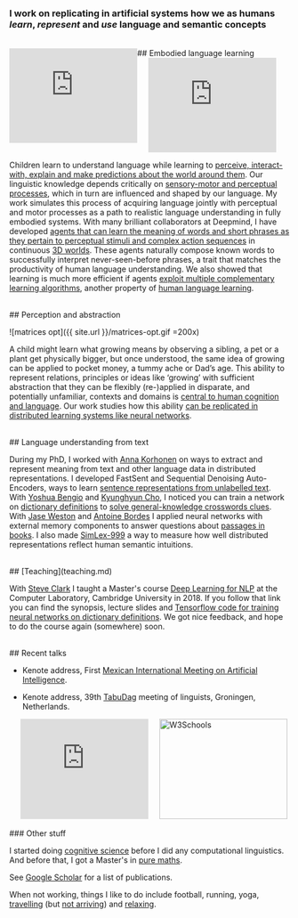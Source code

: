 

### I work on replicating in artificial systems how we as humans ***learn***, ***represent*** and ***use*** language and semantic concepts 

<br/>
## Embodied language learning

<div style="float: left;">
<iframe width="230" height="170" src="https://www.youtube.com/embed/9vY8D4wuEV0?start=4&autoplay=1" frameborder="0" allow="autoplay; encrypted-media" allowfullscreen></iframe>
</div>

<div style="float: left; margin-left: 20px;">
<iframe width="230" height="170" src="https://www.youtube.com/embed/07S-x3MkEoQ?start=45&autoplay=1" frameborder="0" allow="autoplay; encrypted-media" allowfullscreen></iframe>
</div>
<div style="clear:both;"></div>

Children learn to understand language while learning to [perceive, interact-with, explain and make predictions about the world around them](http://psycnet.apa.org/record/1973-30971-000). Our linguistic knowledge depends critically on [sensory-motor and perceptual processes](https://www.tandfonline.com/doi/abs/10.1080/17470210701623605), which in turn are influenced and shaped by our language. My work simulates this process of acquiring language jointly with perceptual and motor processes as a path to realistic language understanding in fully embodied systems. With many brilliant collaborators at Deepmind, I have developed [agents that can learn the meaning of words and short phrases as they pertain to perceptual stimuli and complex action sequences]((https://arxiv.org/pdf/1706.06551.pdf)) in continuous [3D worlds](https://github.com/deepmind/lab). These agents naturally compose known words to successfully interpret never-seen-before phrases, a trait that matches the productivity of human language understanding. We also showed that learning is much more efficient if agents [exploit multiple complementary learning algorithms](https://arxiv.org/abs/1710.09867), another property of [human language learning](https://www.ncbi.nlm.nih.gov/pubmed/7624455).

<br/>
## Perception and abstraction

![matrices opt]({{ site.url }}/matrices-opt.gif =200x)

A child might learn what growing means by observing a sibling, a pet or a plant get physically bigger, but once understood, the same idea of growing can be applied to pocket money, a tummy ache or Dad’s age. This ability to represent relations, principles or ideas like ‘growing’ with sufficient abstraction that they can be flexibly (re-)applied in disparate, and potentially unfamiliar, contexts and domains is [central to human cognition and language](https://www.youtube.com/watch?v=n8m7lFQ3njk). Our work studies how this ability [can be replicated in distributed learning systems like neural networks](https://arxiv.org/abs/1807.04225). 

<br/>
## Language understanding from text

During my PhD, I worked with [Anna Korhonen](http://www.cl.cam.ac.uk/~alk23/) on ways to extract and represent meaning from text and other language data in distributed representations. I developed FastSent and Sequential Denoising Auto-Encoders, ways to learn [sentence representations from unlabelled text](http://www.aclweb.org/anthology/N16-1162). With [Yoshua Bengio](http://www.iro.umontreal.ca/~bengioy/yoshua_en/) and [Kyunghyun Cho](http://www.kyunghyuncho.me/home), I noticed you can train a network on [dictionary definitions](http://www.aclweb.org/anthology/Q16-1002) to [solve general-knowledge crosswords clues](https://docs.google.com/gview?url=http://www.cl.cam.ac.uk/~fh295/crossword.pdf). With [Jase Weston](https://research.fb.com/people/weston-jason/) and [Antoine Bordes](https://research.fb.com/people/bordes-antoine/) I applied neural networks with external memory components to answer questions about [passages in books](https://arxiv.org/pdf/1511.02301.pdf). I also made [SimLex-999](http://www.cl.cam.ac.uk/~fh295/simlex.html "SimLex") a way to measure how well distributed representations reflect human semantic intuitions.  

<br/>
## [Teaching](teaching.md)


With [Steve Clark](https://sites.google.com/site/stephenclark609/) I taught a Master's course [Deep Learning for NLP](teaching.md) at the Computer Laboratory, Cambridge University in 2018. If you follow that link you can find the synopsis, lecture slides and [Tensorflow code for training neural networks on dictionary definitions](https://github.com/fh295/Cambridge_DL4NLP). We got nice feedback, and hope to do the course again (somewhere) soon. 

<br/>
## Recent talks

* Kenote address, First [Mexican International Meeting on Artificial Intelligence](https://riiaa.org/speakers/).

* Kenote address, 39th [TabuDag](https://www.let.rug.nl/tabudag/keynotes.php) meeting of linguists, Groningen, Netherlands. 

<div style="float: left; margin-left: 20px;">
<iframe width="230" height="180" src="https://www.youtube.com/embed/a0BVuPCjqyg?start=10" frameborder="0" allow="autoplay; encrypted-media" allowfullscreen></iframe>
</div>
<div style="float: left; margin-left: 20px;">
<a href="http://videolectures.net/iclr2016_hill_goldilocks_principle/">
<img border="0" alt="W3Schools" src="http://videolectures.net/iclr2016_hill_goldilocks_principle/thumb.jpg" width="230" height="180"></a>
</div>
<div style="clear:both;"></div>

<br/>
### Other stuff

I started doing [cognitive science](https://onlinelibrary.wiley.com/doi/abs/10.1111/cogs.12076) before I did any computational linguistics. And before that, I got a Master's in [pure maths](https://www.ox.ac.uk/admissions/undergraduate/courses-listing/mathematics-and-philosophy?wssl=1).

See [Google Scholar](https://scholar.google.com/citations?user=4HLUnhIAAAAJ&hl=en) for a list of publications.

When not working, things I like to do include football, running, yoga, [travelling](http://www.roadjunky.com/2078/backpackers-behind-bars-a-morning-in-quito-prison/) (but [not arriving](https://felix-india2009.blogspot.com/2009/06/paranoia-of-solo-travel.html)) and [relaxing](http://www.roadjunky.com/2087/zen-at-work-vipassana-an-indian-meditation-bootcamp/).


